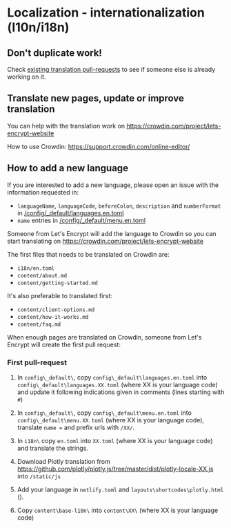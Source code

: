 
# Localization - internationalization (l10n/i18n)

## Don't duplicate work!

Check [existing translation pull-requests](https://github.com/letsencrypt/website/pulls?q=is%3Apr+is%3Aopen+label%3Atranslation) to see if someone else is already working on it.

## Translate new pages, update or improve translation

You can help with the translation work on https://crowdin.com/project/lets-encrypt-website

How to use Crowdin: https://support.crowdin.com/online-editor/

## How to add a new language

If you are interested to add a new language, please open an issue with the information requested in:
- `languageName`, `languageCode`, `beforeColon`, `description` and `numberFormat` in [/config/_default/languages.en.toml](/config/_default/languages.en.toml)
- `name` entries in [/config/_default/menu.en.toml](/config/_default/menu.en.toml)


Someone from Let's Encrypt will add the language to Crowdin so you can start translating on https://crowdin.com/project/lets-encrypt-website

The first files that needs to be translated on Crowdin are:
- `i18n/en.toml`
- `content/about.md`
- `content/getting-started.md`

It's also preferable to translated first:
- `content/client-options.md`
- `content/how-it-works.md`
- `content/faq.md`

When enough pages are translated on Crowdin, someone from Let's Encrypt will create the first pull request:

### First pull-request

1. In `config\_default\`, copy `config\_default\languages.en.toml` into `config\_default\languages.XX.toml` (where XX is your language code) and update it following indications given in comments (lines starting with `#`)
2. In `config\_default\`, copy `config\_default\menu.en.toml` into `config\_default\menu.XX.toml` (where XX is your language code), translate `name =` and prefix urls with `/XX/`.
3. In `i18n\` copy `en.toml` into `XX.toml` (where XX is your language code) and translate the strings.
4. Download Plotly translation from https://github.com/plotly/plotly.js/tree/master/dist/plotly-locale-XX.js into `/static/js`
5. Add your language in `netlify.toml` and `layouts\shortcodes\plotly.html` ().

6. Copy `content\base-l10n\` into `content\XX\` (where XX is your language code)
